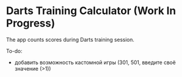 # Darts Training Calculator (Work In Progress)

The app counts scores during Darts training session.

To-do:
- добавить возможность кастомной игры (301, 501, введите своё значение (>1))